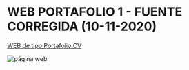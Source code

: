 # WEB PORTAFOLIO 1 - FUENTE CORREGIDA (10-11-2020)

[WEB de tipo Portafolio CV](https://roberto-2020.github.io/ROBERTO1.0/)
  
![página web](https://i.ibb.co/3v66Dyw/roberti-o.png)
